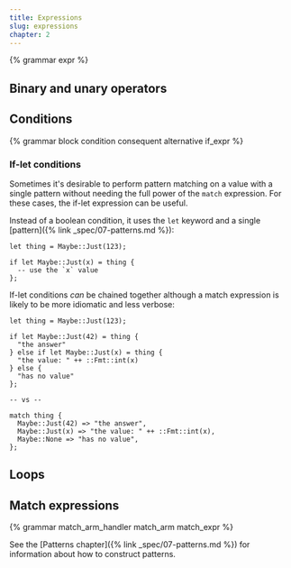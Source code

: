```yaml
---
title: Expressions
slug: expressions
chapter: 2
---
```


{% grammar expr %}

## Binary and unary operators

## Conditions

{% grammar block condition consequent alternative if_expr %}

### If-let conditions

Sometimes it's desirable to perform pattern matching on a value with a single pattern without needing the full power of the `match` expression.
For these cases, the if-let expression can be useful.

Instead of a boolean condition, it uses the `let` keyword and a single [pattern]({% link _spec/07-patterns.md %}):

```cth
let thing = Maybe::Just(123);

if let Maybe::Just(x) = thing {
  -- use the `x` value
};
```

If-let conditions _can_ be chained together although a match expression is likely to be more idiomatic and less verbose:

```cth
let thing = Maybe::Just(123);

if let Maybe::Just(42) = thing {
  "the answer"
} else if let Maybe::Just(x) = thing {
  "the value: " ++ ::Fmt::int(x)
} else {
  "has no value"
};

-- vs --

match thing {
  Maybe::Just(42) => "the answer",
  Maybe::Just(x) => "the value: " ++ ::Fmt::int(x),
  Maybe::None => "has no value",
};
```

## Loops

## Match expressions

{% grammar match_arm_handler match_arm match_expr %}

See the [Patterns chapter]({% link _spec/07-patterns.md %}) for information about how to construct patterns.
